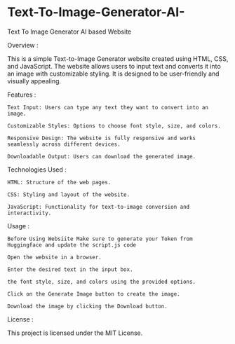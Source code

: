 # Text-To-Image-Generator-AI-
Text To Image Generator AI based Website


Overview :

This is a simple Text-to-Image Generator website created using HTML, CSS, and JavaScript. The website allows users to input text and converts it into an image with customizable styling. It is designed to be user-friendly and visually appealing.

Features :   

    Text Input: Users can type any text they want to convert into an image.

    Customizable Styles: Options to choose font style, size, and colors.

    Responsive Design: The website is fully responsive and works seamlessly across different devices.

    Downloadable Output: Users can download the generated image.

Technologies Used :

    HTML: Structure of the web pages.

    CSS: Styling and layout of the website.

    JavaScript: Functionality for text-to-image conversion and interactivity.


Usage :
      
    Before Using Websiite Make sure to generate your Token from Huggingface and update the script.js code

    Open the website in a browser.

    Enter the desired text in the input box.

    the font style, size, and colors using the provided options.

    Click on the Generate Image button to create the image.

    Download the image by clicking the Download button.


License :

This project is licensed under the MIT License.





